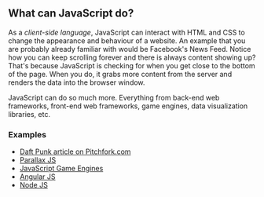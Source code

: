 <section class="module-section" name="What can JavaScript do?">&nbsp;</section>

## What can JavaScript do?

As a *client-side language*, JavaScript can interact with HTML and CSS to change the appearance and behaviour of a website. An example that you are probably already familiar with would be Facebook's News Feed. Notice how you can keep scrolling forever and there is always content showing up? That's because JavaScript is checking for when you get close to the bottom of the page. When you do, it grabs more content from the server and renders the data into the browser window.

JavaScript can do so much more. Everything from back-end web frameworks, front-end web frameworks, game engines, data visualization libraries, etc.

### Examples

* <a href="http://pitchfork.com/features/cover-story/reader/daft-punk/" target="_blank">Daft Punk article on Pitchfork.com</a>
* <a href="http://matthew.wagerfield.com/parallax/" target="_blank">Parallax JS</a>
* <a href="https://github.com/showcases/JavaScript-game-engines" target="_blank">JavaScript Game Engines</a>
* <a href="https://angularjs.org/" target="_blank">Angular JS</a>
* <a href="https://nodejs.org/" target="_blank">Node JS</a>
